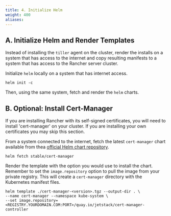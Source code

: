 ```yaml
---
title: 4. Initialize Helm
weight: 400
aliases:
---
```


## A. Initialize Helm and Render Templates


Instead of installing the `tiller` agent on the cluster, render the installs on a system that has access to the internet and copy resulting manifests to a system that has access to the Rancher server cluster.

Initialize `helm` locally on a system that has internet access.

```plain
helm init -c
```

Then, using the same system, fetch and render the `helm` charts.

## B. Optional: Install Cert-Manager

If you are installing Rancher with its self-signed certificates, you will need to install 'cert-manager' on your cluster. If you are installing your own certificates you may skip this section.

From a system connected to the internet, fetch the latest `cert-manager` chart available from thea [official Helm chart repository](https://github.com/helm/charts/tree/master/stable).

```plain
helm fetch stable/cert-manager
```

Render the template with the option you would use to install the chart. Remember to set the `image.repository` option to pull the image from your private registry. This will create a `cert-manager` directory with the Kubernetes manifest files.

```plain
helm template ./cert-manager-<version>.tgz --output-dir . \
--name cert-manager --namespace kube-system \
--set image.repository=<REGISTRY.YOURDOMAIN.COM:PORT>/quay.io/jetstack/cert-manager-controller
```